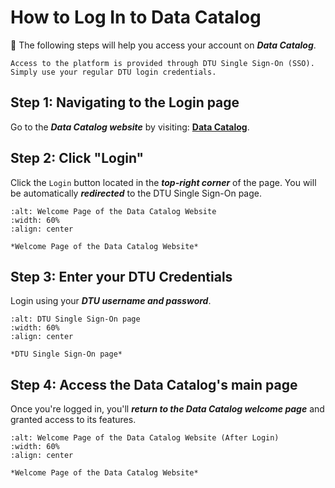 #  How to Log In to Data Catalog 

🎯 The following steps will help you access your account on ***Data Catalog***.

```{Note} 
Access to the platform is provided through DTU Single Sign-On (SSO). Simply use your regular DTU login credentials.
```


## Step 1: Navigating to the Login page 
Go to the ***Data Catalog website*** by visiting: [**Data Catalog**](https://datacatalog.biosustain.dtu.dk/).


## Step 2: Click "Login" 
Click the `Login` button located in the ***top-right corner*** of the page. 
You will be automatically ***redirected*** to the DTU Single Sign-On page.


```{figure} ../_static/images/Login.png
:alt: Welcome Page of the Data Catalog Website
:width: 60%
:align: center

*Welcome Page of the Data Catalog Website*
```

## Step 3: Enter your DTU Credentials 
Login using your ***DTU username and password***.


```{figure} ../_static/images/dtu_login.png
:alt: DTU Single Sign-On page
:width: 60%
:align: center

*DTU Single Sign-On page*
```

## Step 4: Access the Data Catalog's main page 

Once you're logged in, you'll ***return to the Data Catalog welcome page*** and granted access to its features.


```{figure} ../_static/images/Logged_In_View.png
:alt: Welcome Page of the Data Catalog Website (After Login)
:width: 60%
:align: center

*Welcome Page of the Data Catalog Website*
```